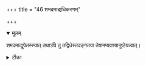 +++
title = "46 शमदमाद्यधिकरणम्"

+++


<details open><summary>मूलम्</summary>

शमदमाद्युपेतस्स्यात् तथाऽपि तु तद्विधेस्तदङ्गतया तेषामप्यवश्यानुष्ठेयत्वात्।
</details>



<details><summary>टीका</summary>

कर्मसु व्यापृतोऽपि स्यादुपेतश्शान्तिदान्तिभिः । विद्याङ्गताविधानाच्चाप्यनुष्ठेयत्वदर्शनात् ॥ [447]
</details>

